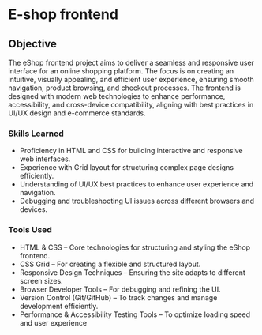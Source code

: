# E-shop frontend

## Objective
The eShop frontend project aims to deliver a seamless and responsive user interface for an online shopping platform. The focus is on creating an intuitive, visually appealing, and efficient user experience, ensuring smooth navigation, product browsing, and checkout processes. The frontend is designed with modern web technologies to enhance performance, accessibility, and cross-device compatibility, aligning with best practices in UI/UX design and e-commerce standards.

### Skills Learned
- Proficiency in HTML and CSS for building interactive and responsive web interfaces.
- Experience with Grid layout for structuring complex page designs efficiently.
- Understanding of UI/UX best practices to enhance user experience and navigation.
- Debugging and troubleshooting UI issues across different browsers and devices.

### Tools Used
- HTML & CSS – Core technologies for structuring and styling the eShop frontend.
- CSS Grid – For creating a flexible and structured layout.
- Responsive Design Techniques – Ensuring the site adapts to different screen sizes.
- Browser Developer Tools – For debugging and refining the UI.
- Version Control (Git/GitHub) – To track changes and manage development efficiently.
- Performance & Accessibility Testing Tools – To optimize loading speed and user experience

